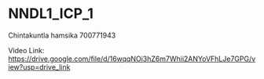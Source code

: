 # NNDL1_ICP_1
Chintakuntla hamsika
700771943

Video Link:  https://drive.google.com/file/d/16wqqNOi3hZ6m7Whii2ANYoVFhLJe7GPG/view?usp=drive_link
